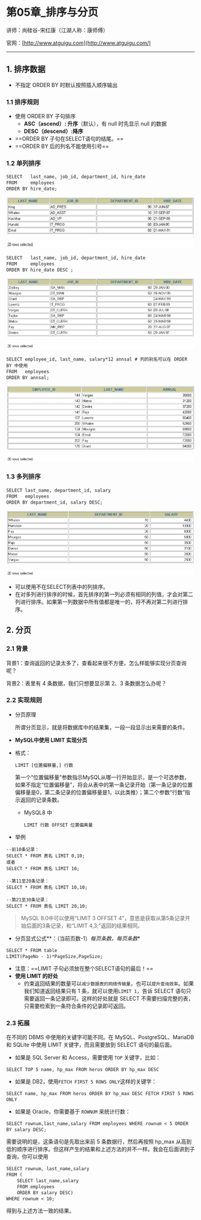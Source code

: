 # 第05章_排序与分页

讲师：尚硅谷-宋红康（江湖人称：康师傅）

官网：[http://www.atguigu.com](http://www.atguigu.com/)

***

## 1. 排序数据

- 不指定 ORDER BY 时默认按照插入顺序输出

### 1.1 排序规则

- 使用 ORDER BY 子句排序
  - **ASC（ascend）: 升序**（默认），有 null 时先显示 null 的数据
  - **DESC（descend）:降序**
- ==ORDER BY 子句在SELECT语句的结尾。==
- ==ORDER BY 后的列名不能使用引号==

### 1.2 单列排序

```mysql
SELECT   last_name, job_id, department_id, hire_date
FROM     employees
ORDER BY hire_date;
```

 ![1554974255957](images/1554974255957.png)

![1554974260133](images/1554974260133.png)

```mysql
SELECT   last_name, job_id, department_id, hire_date
FROM     employees
ORDER BY hire_date DESC ;
```

 ![1554974822229](images/1554974822229.png)

![1554974827522](images/1554974827522.png)

```mysql
SELECT employee_id, last_name, salary*12 annsal # 列的别名可以在 ORDER BY 中使用
FROM   employees
ORDER BY annsal;
```

 ![1554974853194](images/1554974853194.png)

![1554974858252](images/1554974858252.png)

### 1.3 多列排序

```mysql
SELECT last_name, department_id, salary
FROM   employees
ORDER BY department_id, salary DESC;
```

![1554974901572](images/1554974901572.png)

![1554974907498](images/1554974907498.png)

- 可以使用不在SELECT列表中的列排序。
- 在对多列进行排序的时候，首先排序的第一列必须有相同的列值，才会对第二列进行排序。如果第一列数据中所有值都是唯一的，将不再对第二列进行排序。

## 2. 分页

### 2.1 背景

背景1：查询返回的记录太多了，查看起来很不方便，怎么样能够实现分页查询呢？

背景2：表里有 4 条数据，我们只想要显示第 2、3 条数据怎么办呢？

### 2.2 实现规则

- 分页原理

  所谓分页显示，就是将数据库中的结果集，一段一段显示出来需要的条件。

- **MySQL中使用 LIMIT 实现分页**

- 格式：

  ```mysql
  LIMIT [位置偏移量,] 行数
  ```

  第一个“位置偏移量”参数指示MySQL从哪一行开始显示，是一个可选参数，如果不指定“位置偏移量”，将会从表中的第一条记录开始（第一条记录的位置偏移量是0，第二条记录的位置偏移量是1，以此类推）；第二个参数“行数”指示返回的记录条数。

  - MySQL8 中

    ```mysql
    LIMIT 行数 OFFSET 位置偏离量
    ```

- 举例

```mysql
--前10条记录：
SELECT * FROM 表名 LIMIT 0,10;
或者
SELECT * FROM 表名 LIMIT 10;

--第11至20条记录：
SELECT * FROM 表名 LIMIT 10,10;

--第21至30条记录： 
SELECT * FROM 表名 LIMIT 20,10;
```

> MySQL 8.0中可以使用“LIMIT 3 OFFSET 4”，意思是获取从第5条记录开始后面的3条记录，和“LIMIT 4,3;”返回的结果相同。

- 分页显式公式**：（当前页数-1）*每页条数，每页条数**

```mysql
SELECT * FROM table 
LIMIT(PageNo - 1)*PageSize,PageSize;
```

- 注意：==LIMIT 子句必须放在整个SELECT语句的最后！==
- **使用 LIMIT 的好处**
  - 约束返回结果的数量可以`减少数据表的网络传输量`，也可以`提升查询效率`。如果我们知道返回结果只有 1 条，就可以使用`LIMIT 1`，告诉 SELECT 语句只需要返回一条记录即可。这样的好处就是 SELECT 不需要扫描完整的表，只需要检索到一条符合条件的记录即可返回。


### 2.3 拓展

在不同的 DBMS 中使用的关键字可能不同。在 MySQL、PostgreSQL、MariaDB 和 SQLite 中使用 LIMIT 关键字，而且需要放到 SELECT 语句的最后面。

- 如果是 SQL Server 和 Access，需要使用 `TOP` 关键字，比如：

```mysql
SELECT TOP 5 name, hp_max FROM heros ORDER BY hp_max DESC
```

- 如果是 DB2，使用`FETCH FIRST 5 ROWS ONLY`这样的关键字：


```mysql
SELECT name, hp_max FROM heros ORDER BY hp_max DESC FETCH FIRST 5 ROWS ONLY
```

- 如果是 Oracle，你需要基于 `ROWNUM` 来统计行数：


```mysql
SELECT rownum,last_name,salary FROM employees WHERE rownum < 5 ORDER BY salary DESC;
```

需要说明的是，这条语句是先取出来前 5 条数据行，然后再按照 hp_max 从高到低的顺序进行排序。但这样产生的结果和上述方法的并不一样。我会在后面讲到子查询，你可以使用

```mysql
SELECT rownum, last_name,salary
FROM (
    SELECT last_name,salary
    FROM employees
    ORDER BY salary DESC)
WHERE rownum < 10;
```

得到与上述方法一致的结果。
